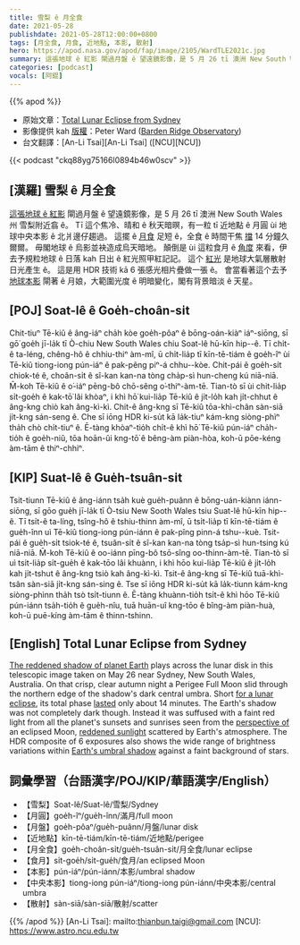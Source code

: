 ```yaml
---
title: 雪梨 ê 月全食
date: 2021-05-28
publishdate: 2021-05-28T12:00:00+0800
tags: [月全食, 月食, 近地點, 本影, 散射]
hero: https://apod.nasa.gov/apod/fap/image/2105/WardTLE2021c.jpg
summary: 這張地球 ê 紅影 閘過月盤 ê 望遠鏡影像，是 5 月 26 tī 澳洲 New South Wales 州 雪梨附近翕 ê。
categories: [podcast]
vocals: [阿錕]
---
```


{{% apod %}}

- 原始文章：[Total Lunar Eclipse from Sydney](https://apod.nasa.gov/apod/ap210528.html)
- 影像提供 kah [版權][copyright]：Peter Ward ([Barden Ridge Observatory](http://www.atscope.com.au/BRO/bardenridgeobs.html))
- 台文翻譯：[An-Li Tsai][An-Li Tsai] ([NCU][NCU])

{{< podcast "ckq88yg75166l0894b46w0scv" >}}

## [漢羅] 雪梨 ê 月全食

[這張地球 ê 紅影][The reddened shadow of planet Earth] 閘過月盤 ê 望遠鏡影像，是 5 月 26 tī 澳洲 New South Wales 州 雪梨附近翕 ê。
Tī 這个焦冷、晴和 ê 秋天暗暝，有一粒 tī 近地點 ê 月圓 ùi 地球中央本影 ê 北爿邊仔趨過。
這擺 ê [月食][for a lunar eclipse] 足短 ê，全食 ê 時間干焦 [擋][lasted] 14 分鐘久爾爾。
毋閣地球 ê 烏影並袂造成烏天暗地。
顛倒是 ùi 這粒食月 ê [角度][perspective of] 來看，伊去予規粒地球 ê 日落 kah 日出 ê 紅光照甲紅記記。
這个 [紅光][reddened sunlight] 是地球大氣層散射日光產生 ê。
這是用 HDR 技術 kā 6 張感光相片疊做一張 ê。
會當看著這个去予 [地球本影][Earth's umbral shadow] 閘著 ê 月娘，大範圍光度 ê 明暗變化，閣有背景暗淡 ê 天星。


## [POJ] Soat-lê ê Goe̍h-choân-si̍t

Chit-tiuⁿ Tē-kiû ê âng-iáⁿ cha̍h kòe goe̍h-pôaⁿ ê bōng-oán-kiàⁿ iáⁿ-siōng, sī gō͘ goe̍h jī-la̍k tī Ò-chiu New South Wales chiu Soat-lê hū-kīn hip--ê.
Tī chi̍t-ê ta-léng, chêng-hô ê chhiu-thiⁿ àm-mî, ū chi̍t-lia̍p tī kīn-tē-tiám ê goe̍h-îⁿ ùi Tē-kiû tiong-iong pún-iáⁿ ê pak-pêng piⁿ-á chhu--kòe.
Chit-pái ê goe̍h-si̍t chiok-té ê, choân-si̍t ê sî-kan kan-na tòng cha̍p-sì hun-cheng kú niā-niā.
M̄-koh Tē-kiû ê o͘-iáⁿ pēng-bô chō-sêng o͘-thiⁿ-àm-tē.
Tian-tò sī ùi chit-lia̍p si̍t-goe̍h ê kak-tō͘ lâi khòaⁿ, i khì hō͘ kui-lia̍p Tē-kiû ê ji̍t-lo̍h kah ji̍t-chhut ê âng-kng chiò kah âng-kì-kì.
Chit-ê âng-kng sī Tē-kiû tōa-khì-chân sàn-siā ji̍t-kng sán-seng ê.
Che sī iōng HDR ki-su̍t kā la̍k-tiuⁿ kám-kng siòng-phìⁿ tha̍h chò chi̍t-tiuⁿ ê.
Ē-tàng khòaⁿ-tio̍h chi̍t-ê khì hō͘ Tē-kiû pún-iáⁿ cha̍h-tio̍h ê goe̍h-niû, tōa hoān-ûi kng-tō͘ ê bêng-àm piàn-hòa, koh-ū pōe-kéng àm-tām ê thiⁿ-chhiⁿ.


## [KIP] Suat-lê ê Gue̍h-tsuân-si̍t

Tsit-tiunn Tē-kiû ê âng-iánn tsa̍h kuè gue̍h-puânn ê bōng-uán-kiànn iánn-siōng, sī gōo gue̍h jī-la̍k tī Ò-tsiu New Sooth Wales tsiu Suat-lê hū-kīn hip--ê.
Tī tsi̍t-ê ta-líng, tsîng-hô ê tshiu-thinn àm-mî, ū tsi̍t-lia̍p tī kīn-tē-tiám ê gue̍h-înn uì Tē-kiû tiong-iong pún-iánn ê pak-pîng pinn-á tshu--kuè.
Tsit-pái ê gue̍h-si̍t tsiok-té ê, tsuân-si̍t ê sî-kan kan-na tòng tsa̍p-sì hun-tsing kú niā-niā.
M̄-koh Tē-kiû ê oo-iánn pīng-bô tsō-sîng oo-thinn-àm-tē.
Tian-tò sī uì tsit-lia̍p si̍t-gue̍h ê kak-tōo lâi khuànn, i khì hōo kui-lia̍p Tē-kiû ê ji̍t-lo̍h kah ji̍t-tshut ê âng-kng tsiò kah âng-kì-kì.
Tsit-ê âng-kng sī Tē-kiû tuā-khì-tsân sàn-siā ji̍t-kng sán-sing ê.
Tse sī iōng HDR ki-su̍t kā la̍k-tiunn kám-kng siòng-phìnn tha̍h tsò tsi̍t-tiunn ê.
Ē-tàng khuànn-tio̍h tsi̍t-ê khì hōo Tē-kiû pún-iánn tsa̍h-tio̍h ê gue̍h-nîu, tuā huān-uî kng-tōo ê bîng-àm piàn-huà, koh-ū puē-kíng àm-tām ê thinn-tshinn.



## [English] Total Lunar Eclipse from Sydney

[The reddened shadow of planet Earth][The reddened shadow of planet Earth] plays across the lunar disk in this telescopic image taken on May 26 near Sydney, New South Wales, Australia.
On that crisp, clear autumn night a Perigee Full Moon slid through the northern edge of the shadow's dark central umbra.
Short [for a lunar eclipse][for a lunar eclipse], its total phase [lasted][lasted] only about 14 minutes.
The Earth's shadow was not completely dark though.
Instead it was suffused with a faint red light from all the planet's sunsets and sunrises seen from the [perspective of][perspective of] an eclipsed Moon, [reddened sunlight][reddened sunlight] scattered by Earth's atmosphere.
The HDR composite of 6 exposures also shows the wide range of brightness variations within [Earth's umbral shadow][Earth's umbral shadow] against a faint background of stars.


## 詞彙學習（台語漢字/POJ/KIP/華語漢字/English）

- 【雪梨】Soat-lê/Suat-lê/雪梨/Sydney
- 【月圓】goe̍h-îⁿ/gue̍h-înn/滿月/full moon
- 【月盤】goe̍h-pôaⁿ/gue̍h-puânn/月盤/lunar disk
- 【近地點】kīn-tē-tiám/kīn-tē-tiám/近地點/perigee
- 【月全食】goe̍h-choân-si̍t/gue̍h-tsuân-si̍t/月全食/lunar eclipse
- 【食月】si̍t-goe̍h/si̍t-gue̍h/食月/an eclipsed Moon
- 【本影】pún-iáⁿ/pún-iánn/本影/umbral shadow
- 【中央本影】tiong-iong pún-iáⁿ/tiong-iong pún-iánn/中央本影/central umbra
- 【散射】sàn-siā/sàn-siā/散射/scatter



{{% /apod %}}
[An-Li Tsai]: mailto:thianbun.taigi@gmail.com
[NCU]: https://www.astro.ncu.edu.tw

[copyright]: https://apod.nasa.gov/apod/fap/lib/about_apod.html#srapply

[The reddened shadow of planet Earth]:https://moon.nasa.gov/news/161/super-blood-moon-your-questions-answered/
[for a lunar eclipse]:https://www.timeanddate.com/eclipse/lunar/2021-may-26
[lasted]:https://apod.nasa.gov/apod/ap000726.html
[perspective of]:https://science.nasa.gov/science-news/science-at-nasa/2003/04nov_lunareclipse2105/
[reddened sunlight]:https://apod.nasa.gov/apod/ap180809.html
[Earth's umbral shadow]:https://apod.nasa.gov/apod/ap190126.html
